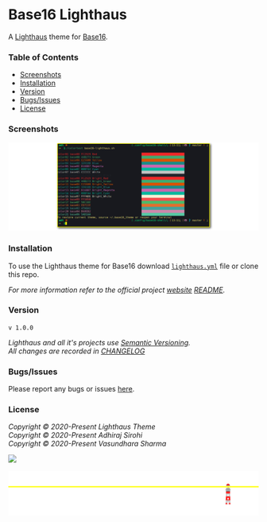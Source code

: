 # Base16 Lighthaus
A [Lighthaus](https://github.com/lighthaus-theme/lighthaus) theme for [Base16](http://chriskempson.com/projects/base16/).

### Table of Contents
- [Screenshots](#screenshots)
- [Installation](#installation)
- [Version](#version)
- [Bugs/Issues](#bugs/issues)
- [License](#license)

### Screenshots

<p align="center"><img src="https://raw.githubusercontent.com/lighthaus-theme/base16/main/base16.png"><p>

### Installation

To use the Lighthaus theme for Base16 download [`lighthaus.yml`](https://github.com/lighthaus-theme/base16/blob/main/src/lighthaus.yaml) file or clone this repo. <br>

_For more information refer to the official project [website](http://chriskempson.com/projects/base16/) [README](https://github.com/chriskempson/base16#documentation)._

### Version
```
v 1.0.0
```

_Lighthaus and all it's projects use [Semantic Versioning](https://semver.org/)._ <br/>
_All changes are recorded in [CHANGELOG](https://github.com/lighthaus-theme/base16/blob/master/CHANGELOG.md)_

### Bugs/Issues
Please report any bugs or issues [here](https://github.com/lighthaus-theme/base16/pulls).

### License 

_Copyright © 2020-Present Lighthaus Theme_<br>
_Copyright © 2020-Present Adhiraj Sirohi_<br>
_Copyright © 2020-Present Vasundhara Sharma_

<p align="left"><a href="https://github.com/lighthaus-theme/base16/blob/main/LICENSE"><img src="https://img.shields.io/static/v1.svg??style=flat&logo=appveyore&label=License&message=MIT&colorA=1C918A&colorB=50C16E"/></a></p>

<p align="center"><img src="https://raw.githubusercontent.com/lighthaus-theme/lighthaus/9e5cf66db03fc3e183e6cfbf7c4c04263a4f23df/ImageResources/lighthaus-border.svg"><p>

